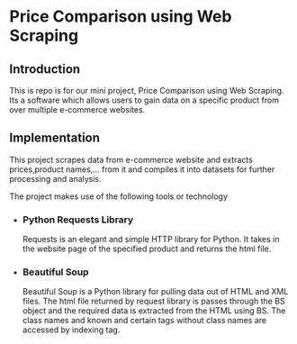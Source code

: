 # Price Comparison using Web Scraping 



## Introduction

This is repo is for our mini project, Price Comparison using Web Scraping. Its a
software which allows users to gain data on a specific product from over
multiple e-commerce websites.



## Implementation

This project scrapes data from e-commerce website and extracts prices,product 
names,... from it and compiles it into datasets for further processing and 
analysis.

The project makes use of the following tools or technology

+ ### Python Requests Library 

    Requests is an elegant and simple HTTP library for Python. It takes in the 
website page of the specified product and returns the html file.

+ ### Beautiful Soup

    Beautiful Soup is a Python library for pulling data out of HTML and XML 
    files. The html file returned by request library is passes through the BS 
    object and the required data is extracted from the HTML using BS. The class
    names and known and certain tags without class names are accessed by 
    indexing tag.
